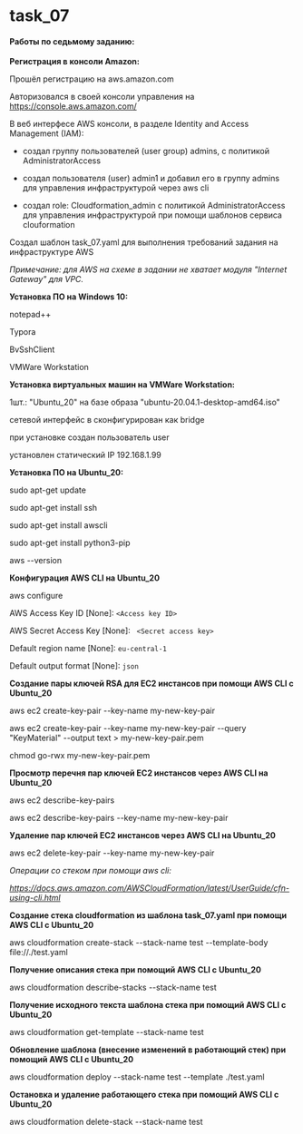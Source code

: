# task_07

#### Работы по седьмому заданию:

**Регистрация в консоли Amazon:**

Прошёл регистрацию на aws.amazon.com

Авторизовался в своей консоли управления на https://console.aws.amazon.com/

В веб интерфесе AWS консоли, в разделе Identity and Access Management (IAM):

- создал группу пользователей (user group) admins, с политикой AdministratorAccess

- создал пользователя (user)  admin1  и добавил его в группу admins для управления инфраструктурой через aws cli

- создал role: Cloudformation_admin с политикой AdministratorAccess для управления инфраструктурой при помощи шаблонов сервиса clouformation

Создал шаблон task_07.yaml для выполнения требований задания на инфраструктуре AWS

*Примечание: для AWS на схеме в задании не хватает модуля "Internet Gateway" для VPC.* 

**Установка ПО на Windows 10:**

notepad++

Typora

BvSshClient

VMWare Workstation

**Установка виртуальных машин на VMWare Workstation:**

1шт.: "Ubuntu_20" на базе образа "ubuntu-20.04.1-desktop-amd64.iso"

сетевой интерфейс в сконфигурирован как bridge

при установке создан пользователь user

установлен статический IP 192.168.1.99

**Установка ПО на Ubuntu_20:**

sudo apt-get update

sudo apt-get install ssh

sudo apt-get install awscli

sudo apt-get install python3-pip

aws --version

**Конфигурация AWS CLI на Ubuntu_20**

aws configure

AWS Access Key ID [None]:  `<Access key ID>`

AWS Secret Access Key [None]: ` <Secret access key>`

Default region name [None]: `eu-central-1`

Default output format [None]: `json`

**Создание пары ключей RSA для EC2 инстансов при помощи AWS CLI c Ubuntu_20**

aws ec2 create-key-pair --key-name my-new-key-pair

aws ec2 create-key-pair --key-name my-new-key-pair --query "KeyMaterial" --output text > my-new-key-pair.pem

chmod go-rwx my-new-key-pair.pem

**Просмотр перечня пар ключей EC2 инстансов через AWS CLI на Ubuntu_20**

aws ec2 describe-key-pairs 

aws ec2 describe-key-pairs --key-name my-new-key-pair

**Удаление пар ключей EC2 инстансов через AWS CLI на Ubuntu_20**

aws ec2 delete-key-pair --key-name my-new-key-pair

*Операции со стеком при помощи aws cli:*

*https://docs.aws.amazon.com/AWSCloudFormation/latest/UserGuide/cfn-using-cli.html*

**Создание стека cloudformation из шаблона task_07.yaml при помощи AWS CLI c Ubuntu_20**

aws cloudformation create-stack --stack-name test --template-body file://./test.yaml 

**Получение описания стека при помощий AWS CLI c Ubuntu_20**

aws cloudformation describe-stacks --stack-name test

**Получение исходного текста шаблона стека при помощий AWS CLI c Ubuntu_20**

aws cloudformation get-template --stack-name test

**Обновление шаблона (внесение изменений в работающий стек)  при помощий AWS CLI c Ubuntu_20**

aws cloudformation deploy --stack-name test --template ./test.yaml

**Остановка и удаление работающего стека при помощий AWS CLI c Ubuntu_20**

aws cloudformation delete-stack --stack-name test

